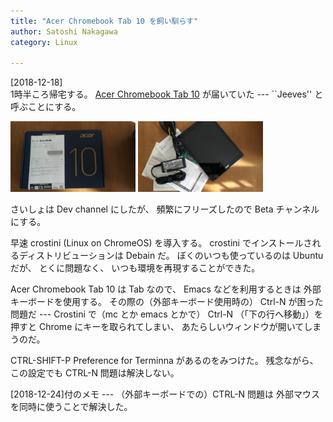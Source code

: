 ```yaml
---
title: "Acer Chromebook Tab 10 を飼い馴らす"
author: Satoshi Nakagawa
category: Linux

---
```


[2018-12-18]  
 1時半ころ帰宅する。
[Acer Chromebook Tab 10](https://acerjapan.com/tablet-smartphone/chromebook/chromebooktab10/) が届いていた ---
``Jeeves'' と呼ぶことにする。

<a href="/pict/2018-12-18-acer-1.jpg"><img src="/pict/2018-12-18-acer-1.jpg" alt="" width="200"/></a>
<a href="/pict/2018-12-18-acer-2.jpg"><img src="/pict/2018-12-18-acer-2.jpg" alt="" width="200"/></a>

 さいしょは
Dev channel にしたが、
頻繁にフリーズしたので
Beta チャンネルにする。

 早速 crostini (Linux on ChromeOS) を導入する。
crostini でインストールされるディストリビューションは
Debain だ。
ぼくのいつも使っているのは Ubuntu だが、
とくに問題なく、
いつも環境を再現することができた。

 Acer Chromebook Tab 10 は Tab なので、
Emacs などを利用するときは
外部キーボードを使用する。
その際の（外部キーボード使用時の）
Ctrl-N が困った問題だ ---
Crostini で（mc とか emacs とかで）
Ctrl-N （「下の行へ移動」）を押すと
Chrome にキーを取られてしまい、
あたらしいウィンドウが開いてしまうのだ。

 CTRL-SHIFT-P Preference for
Terminna があるのをみつけた。
残念ながら、
この設定でも CTRL-N 問題は解決しない。

 [2018-12-24]付のメモ ---
（外部キーボードでの）CTRL-N 問題は
外部マウスを同時に使うことで解決した。

